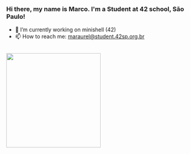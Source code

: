### Hi there, my name is Marco. I'm a Student at 42 school, São Paulo!

- 🔭 I’m currently working on minishell (42)
- 📫 How to reach me: maraurel@student.42sp.org.br
##

<div>
  <a href="https://github.com/marco-kraemer">
  <img height="250em" src="https://github-readme-stats.vercel.app/api/top-langs/?username=marco-kraemer&langs_count=7&layout=compact&theme=dark"/>
</div>

##
